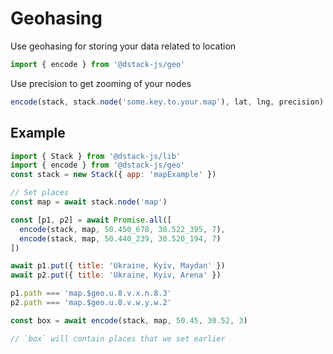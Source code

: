 # Geohasing

Use geohasing for storing your data related to location

```javascript
import { encode } from '@dstack-js/geo'
```

Use precision to get zooming of your nodes

```javascript
encode(stack, stack.node('some.key.to.your.map'), lat, lng, precision)
```

## Example
```javascript
import { Stack } from '@dstack-js/lib'
import { encode } from '@dstack-js/geo'
const stack = new Stack({ app: 'mapExample' })

// Set places
const map = await stack.node('map')

const [p1, p2] = await Promise.all([
  encode(stack, map, 50.450_678, 30.522_395, 7),
  encode(stack, map, 50.440_239, 30.520_194, 7)
])

await p1.put({ title: 'Ukraine, Kyiv, Maydan' })
await p2.put({ title: 'Ukraine, Kyiv, Arena' })

p1.path === 'map.$geo.u.8.v.x.n.8.3'
p2.path === 'map.$geo.u.8.v.w.y.w.2'

const box = await encode(stack, map, 50.45, 30.52, 3)

// `box` will contain places that we set earlier
```
